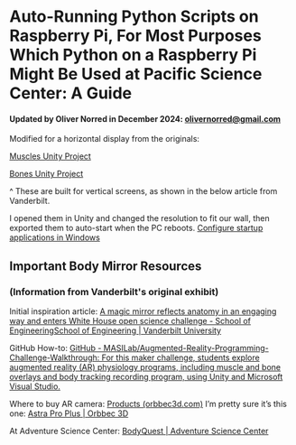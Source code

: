 # Auto-Running Python Scripts on Raspberry Pi, For Most Purposes Which Python on a Raspberry Pi Might Be Used at Pacific Science Center: A Guide
#### Updated by Oliver Norred in December 2024: olivernorred@gmail.com

Modified for a horizontal display from the originals:

[Muscles Unity Project](https://github.com/MASILab/AR_Mirror_Muscle_Demo_Clean)

[Bones Unity Project](https://github.com/MASILab/AR_Mirror_Bone_Demo_Clean)

^ These are built for vertical screens, as shown in the below article from Vanderbilt.

I opened them in Unity and changed the resolution to fit our wall, then exported them to auto-start when the PC reboots. [Configure startup applications in Windows](https://support.microsoft.com/en-us/windows/configure-startup-applications-in-windows-115a420a-0bff-4a6f-90e0-1934c844e473)



## Important Body Mirror Resources 
### (Information from Vanderbilt's original exhibit)

Initial inspiration article: [A magic mirror reflects anatomy in an engaging way and enters White House open science challenge - School of EngineeringSchool of Engineering | Vanderbilt University](https://engineering.vanderbilt.edu/2024/03/26/a-magic-mirror-reflects-anatomy-in-an-engaging-way-and-enters-white-house-open-science-challenge/)

GitHub How-to: [GitHub - MASILab/Augmented-Reality-Programming-Challenge-Walkthrough: For this maker challenge, students explore augmented reality (AR) physiology programs, including muscle and bone overlays and body tracking recording program, using Unity and Microsoft Visual Studio.](https://github.com/MASILab/Augmented-Reality-Programming-Challenge-Walkthrough)

Where to buy AR camera: [Products (orbbec3d.com)](https://shop.orbbec3d.com/shop) I’m pretty sure it’s this one: [Astra Pro Plus | Orbbec 3D](https://shop.orbbec3d.com/Astra-Pro-Plus)

At Adventure Science Center: [BodyQuest | Adventure Science Center](https://www.adventuresci.org/exhibit/bodyquest/)

